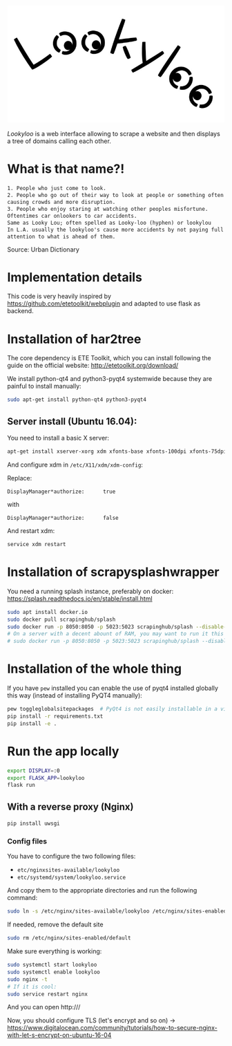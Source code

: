 ![Lookyloo icon](lookyloo/static/lookyloo.jpeg)

*Lookyloo* is a web interface allowing to scrape a website and then displays a
tree of domains calling each other.

# What is that name?!


```
1. People who just come to look.
2. People who go out of their way to look at people or something often causing crowds and more disruption.
3. People who enjoy staring at watching other peoples misfortune. Oftentimes car onlookers to car accidents.
Same as Looky Lou; often spelled as Looky-loo (hyphen) or lookylou
In L.A. usually the lookyloo's cause more accidents by not paying full attention to what is ahead of them.
```

Source: Urban Dictionary


# Implementation details

This code is very heavily inspired by https://github.com/etetoolkit/webplugin and adapted to use flask as backend.

# Installation of har2tree

The core dependency is ETE Toolkit, which you can install following the guide
on the official website: http://etetoolkit.org/download/

We install python-qt4 and python3-pyqt4 systemwide because they are painful to install manually:

```bash
sudo apt-get install python-qt4 python3-pyqt4
```

## Server install (Ubuntu 16.04):

You need to install a basic X server:

```bash
apt-get install xserver-xorg xdm xfonts-base xfonts-100dpi xfonts-75dpi
```

And configure xdm in `/etc/X11/xdm/xdm-config`:

Replace:

```
DisplayManager*authorize:      true
```
with

```
DisplayManager*authorize:      false
```

And restart xdm:

```bash
service xdm restart
```

# Installation of scrapysplashwrapper

You need a running splash instance, preferably on docker: https://splash.readthedocs.io/en/stable/install.html

```bash
sudo apt install docker.io
sudo docker pull scrapinghub/splash
sudo docker run -p 8050:8050 -p 5023:5023 scrapinghub/splash --disable-ui --disable-lua
# On a server with a decent abount of RAM, you may want to run it this way:
# sudo docker run -p 8050:8050 -p 5023:5023 scrapinghub/splash --disable-ui -s 100 --disable-lua -m 50000
```

# Installation of the whole thing

If you have `pew` installed you can enable the use of pyqt4 installed globally this way (instead of installing PyQT4 manually):

```bash
pew toggleglobalsitepackages  # PyQt4 is not easily installable in a virtualenv
pip install -r requirements.txt
pip install -e .
```
# Run the app locally

```bash
export DISPLAY=:0
export FLASK_APP=lookyloo
flask run
```

## With a reverse proxy (Nginx)

```bash
pip install uwsgi
```

### Config files

You have to configure the two following files:

* `etc/nginxsites-available/lookyloo`
* `etc/systemd/system/lookyloo.service`

And copy them to the appropriate directories and run the following command:
```bash
sudo ln -s /etc/nginx/sites-available/lookyloo /etc/nginx/sites-enabled
```

If needed, remove the default site
```bash
sudo rm /etc/nginx/sites-enabled/default
```

Make sure everything is working:

```bash
sudo systemctl start lookyloo
sudo systemctl enable lookyloo
sudo nginx -t
# If it is cool:
sudo service restart nginx
```

And you can open http://<IP-or-domain>/

Now, you should configure TLS (let's encrypt and so on) -> https://www.digitalocean.com/community/tutorials/how-to-secure-nginx-with-let-s-encrypt-on-ubuntu-16-04

